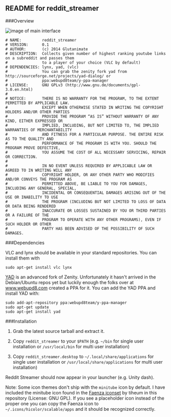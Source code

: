 ## README for reddit_streamer


###Overview

![image of main interface](https://raw.githubusercontent.com/Glutanimate/reddit_streamer/master/screenshot_reddit_streamer.png)

    # NAME:         reddit_streamer
    # VERSION:      0.1
    # AUTHOR:       (c) 2014 Glutanimate
    # DESCRIPTION:  Collects given number of highest ranking youtube links on a subreddit and passes them
    #               to a player of your choice (VLC by default)
    # DEPENDENCIES: lynx, yad, (vlc)
    #               You can grab the zenity fork yad from http://sourceforge.net/projects/yad-dialog/ or
    #               ppa:webupd8team/y-ppa-manager
    # LICENSE:      GNU GPLv3 (http://www.gnu.de/documents/gpl-3.0.en.html)
    #
    # NOTICE:       THERE IS NO WARRANTY FOR THE PROGRAM, TO THE EXTENT PERMITTED BY APPLICABLE LAW. 
    #               EXCEPT WHEN OTHERWISE STATED IN WRITING THE COPYRIGHT HOLDERS AND/OR OTHER PARTIES 
    #               PROVIDE THE PROGRAM “AS IS” WITHOUT WARRANTY OF ANY KIND, EITHER EXPRESSED OR 
    #               IMPLIED, INCLUDING, BUT NOT LIMITED TO, THE IMPLIED WARRANTIES OF MERCHANTABILITY 
    #               AND FITNESS FOR A PARTICULAR PURPOSE. THE ENTIRE RISK AS TO THE QUALITY AND 
    #               PERFORMANCE OF THE PROGRAM IS WITH YOU. SHOULD THE PROGRAM PROVE DEFECTIVE,
    #               YOU ASSUME THE COST OF ALL NECESSARY SERVICING, REPAIR OR CORRECTION.
    #
    #               IN NO EVENT UNLESS REQUIRED BY APPLICABLE LAW OR AGREED TO IN WRITING WILL ANY 
    #               COPYRIGHT HOLDER, OR ANY OTHER PARTY WHO MODIFIES AND/OR CONVEYS THE PROGRAM AS 
    #               PERMITTED ABOVE, BE LIABLE TO YOU FOR DAMAGES, INCLUDING ANY GENERAL, SPECIAL, 
    #               INCIDENTAL OR CONSEQUENTIAL DAMAGES ARISING OUT OF THE USE OR INABILITY TO USE 
    #               THE PROGRAM (INCLUDING BUT NOT LIMITED TO LOSS OF DATA OR DATA BEING RENDERED 
    #               INACCURATE OR LOSSES SUSTAINED BY YOU OR THIRD PARTIES OR A FAILURE OF THE 
    #               PROGRAM TO OPERATE WITH ANY OTHER PROGRAMS), EVEN IF SUCH HOLDER OR OTHER 
    #               PARTY HAS BEEN ADVISED OF THE POSSIBILITY OF SUCH DAMAGES.


###Dependencies

VLC and lynx should be available in your standard repositories. You can install them with

    sudo apt-get install vlc lynx
   
[YAD](http://sourceforge.net/projects/yad-dialog/) is an advanced fork of Zenity. Unfortunately it hasn't arrived in the Debian/Ubuntu repos yet but luckily enough the folks over at www.webupd8.com created a PPA for it. You can add the YAD PPA and install YAD with:

    sudo add-apt-repository ppa:webupd8team/y-ppa-manager
    sudo apt-get update
    sudo apt-get install yad

###Installation

1. Grab the latest source tarball and extract it.

2. Copy `reddit_streamer` to your `$PATH` (e.g. `~/bin` for single user installation or `/usr/local/bin` for multi user installation)

3. Copy `reddit_streamer.desktop` to `~/.local/share/applications` for single user installation or `/usr/local/share/applications` for multi user installation)

Reddit Streamer should now appear in your launcher (e.g. Unity dash).

Note: Some icon themes don't ship with the `minitube` icon by default. I have included the minitube icon found in the [Faenza iconset](http://tiheum.deviantart.com/art/Faenza-Icons-173323228) by tiheum in this repository (License: GNU GPL). If you see a placeholder icon instead of the proper one you can copy the Faenza icon to `~/.icons/hicolor/scalable/apps` and it should be recognized correctly.
